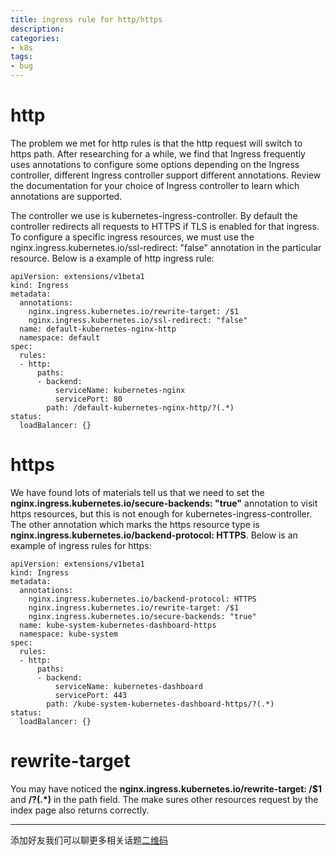 ```yaml
---
title: ingress rule for http/https 
description: 
categories:
- k8s
tags:
- bug
---
```


# http
The problem we met for http rules is that the http request will switch to https path. After researching for a while, we find that Ingress frequently uses annotations to configure some options depending on the Ingress controller, different Ingress controller support different annotations. Review the documentation for your choice of Ingress controller to learn which annotations are supported.

The controller we use is kubernetes-ingress-controller. By default the controller redirects all requests to HTTPS if TLS is enabled for that ingress. To configure a specific ingress resources, we must use the nginx.ingress.kubernetes.io/ssl-redirect: "false" annotation in the particular resource. Below is a example of http ingress rule:

	apiVersion: extensions/v1beta1
	kind: Ingress
	metadata:
	  annotations:
	    nginx.ingress.kubernetes.io/rewrite-target: /$1
	    nginx.ingress.kubernetes.io/ssl-redirect: "false"
	  name: default-kubernetes-nginx-http
	  namespace: default
	spec:
	  rules:
	  - http:
	      paths:
	      - backend:
	          serviceName: kubernetes-nginx
	          servicePort: 80
	        path: /default-kubernetes-nginx-http/?(.*)
	status:
	  loadBalancer: {}

# https
We have found lots of materials tell us that we need to set the **nginx.ingress.kubernetes.io/secure-backends: "true"** annotation to visit https resources, but this is not enough for kubernetes-ingress-controller.  The other annotation which marks the https resource type is **nginx.ingress.kubernetes.io/backend-protocol: HTTPS**. Below is an example of ingress rules for https:

	apiVersion: extensions/v1beta1
	kind: Ingress
	metadata:
	  annotations:
	    nginx.ingress.kubernetes.io/backend-protocol: HTTPS
	    nginx.ingress.kubernetes.io/rewrite-target: /$1
	    nginx.ingress.kubernetes.io/secure-backends: "true"
	  name: kube-system-kubernetes-dashboard-https
	  namespace: kube-system
	spec:
	  rules:
	  - http:
	      paths:
	      - backend:
	          serviceName: kubernetes-dashboard
	          servicePort: 443
	        path: /kube-system-kubernetes-dashboard-https/?(.*)
	status:
	  loadBalancer: {}

# rewrite-target
You may have noticed the **nginx.ingress.kubernetes.io/rewrite-target: /$1** and **/?(.\*)** in the path field. The make sures other resources request by the index page also returns correctly.

---

添加好友我们可以聊更多相关话题[二维码](https://upload-images.jianshu.io/upload_images/7924740-a905d0f137971f94.jpeg)
